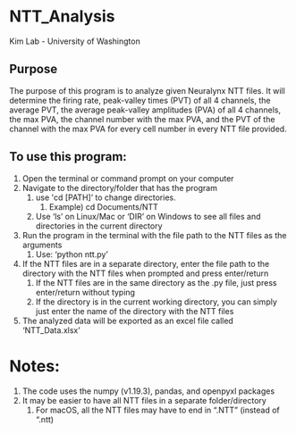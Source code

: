 # NTT_Analysis
Kim Lab - University of Washington

## Purpose
The purpose of this program is to analyze given Neuralynx NTT files. It will determine the firing rate, peak-valley times (PVT) of all 4 channels, the average PVT, the average peak-valley amplitudes (PVA) of all 4 channels, the max PVA, the channel number with the max PVA, and the PVT of the channel with the max PVA for every cell number in every NTT file provided.

## To use this program:
1.	Open the terminal or command prompt on your computer
2.	Navigate to the directory/folder that has the program
    1.	use 'cd [PATH]’ to change directories.
        1.	Example) cd Documents/NTT
    2.	Use ‘ls’ on Linux/Mac or ‘DIR’ on Windows to see all files and directories in the current directory
3.	Run the program in the terminal with the file path to the NTT files as the arguments
    1.	Use: ‘python ntt.py’
4.	If the NTT files are in a separate directory, enter the file path to the directory with the NTT files when prompted and press enter/return
    1.	If the NTT files are in the same directory as the .py file, just press enter/return without typing
    2.	If the directory is in the current working directory, you can simply just enter the name of the directory with the NTT files
5.	The analyzed data will be exported as an excel file called ‘NTT_Data.xlsx’


# Notes:
1. The code uses the numpy (v1.19.3), pandas, and openpyxl packages
2. It may be easier to have all NTT files in a separate folder/directory 
    1. For macOS, all the NTT files may have to end in “.NTT” (instead of “.ntt)

